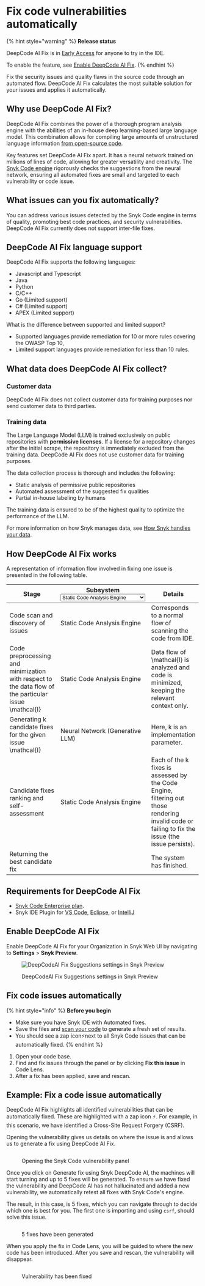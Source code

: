 # Fix code vulnerabilities automatically

{% hint style="warning" %}
**Release status**&#x20;

DeepCode AI Fix is in [Early Access](../../../getting-started/snyk-release-process.md#early-access) for anyone to try in the IDE.

To enable the feature, see [Enable DeepCode AI Fix](fix-code-vulnerabilities-automatically.md#enable-deepcode-ai-fix).
{% endhint %}

Fix the security issues and quality flaws in the source code through an automated flow. DeepCode AI Fix calculates the most suitable solution for your issues and applies it automatically.

## Why use DeepCode AI Fix?

DeepCode AI Fix combines the power of a thorough program analysis engine with the abilities of an in-house deep learning-based large language model. This combination allows for compiling large amounts of unstructured language information [from open-source code](fix-code-vulnerabilities-automatically.md#what-data-does-deepcode-ai-fix-suggestions-collect).

Key features set DeepCode AI Fix apart. It has a neural network trained on millions of lines of code, allowing for greater versatility and creativity. The [Snyk Code engine](../snyk-code-local-engine.md) rigorously checks the suggestions from the neural network, ensuring all automated fixes are small and targeted to each vulnerability or code issue.

## What issues can you fix automatically?

You can address various issues detected by the Snyk Code engine in terms of quality, promoting best code practices, and security vulnerabilities. DeepCode AI Fix currently does not support inter-file fixes.&#x20;

## DeepCode AI Fix language support

DeepCode AI Fix supports the following languages:

* Javascript and Typescript
* Java
* Python
* C/C++
* Go (Limited support)
* C# (Limited support)
* APEX (Limited support)

What is the difference between supported and limited support?&#x20;

* Supported languages provide remediation for 10 or more rules covering the OWASP Top 10,&#x20;
* Limited support languages provide remediation for less than 10 rules.

## What data does DeepCode AI Fix collect?

### Customer data

DeepCode AI Fix does not collect customer data for training purposes nor send customer data to third parties.

### Training data

The Large Language Model (LLM) is trained exclusively on public repositories with **permissive licenses**. If a license for a repository changes after the initial scrape, the repository is immediately excluded from the training data. DeepCode AI Fix does not use customer data for training purposes.

The data collection process is thorough and includes the following:

* Static analysis of permissive public repositories
* Automated assessment of the suggested fix qualities
* Partial in-house labeling by humans

The training data is ensured to be of the highest quality to optimize the performance of the LLM.

For more information on how Snyk manages data, see [How Snyk handles your data](../../../working-with-snyk/how-snyk-handles-your-data.md).

## How DeepCode AI Fix works

A representation of information flow involved in fixing one issue is presented in the following table.

<table><thead><tr><th width="211">Stage</th><th>Subsystem<select><option value="144c7d0e56c649fdaffeeef234193541" label="Static Code Analysis Engine" color="blue"></option><option value="453931e7eaf94118b3ea6ec945dfce7f" label="Neural Network (Generative LLM)" color="blue"></option></select></th><th>Details</th></tr></thead><tbody><tr><td>Code scan and   discovery of issues</td><td><span data-option="144c7d0e56c649fdaffeeef234193541">Static Code Analysis Engine</span></td><td>Corresponds to a normal flow of scanning the code from IDE.</td></tr><tr><td>Code preprocessing and minimization with respect to the data flow of the particular issue <span class="math">\mathcal{I}</span></td><td><span data-option="144c7d0e56c649fdaffeeef234193541">Static Code Analysis Engine</span></td><td>Data flow of <span class="math">\mathcal{I}</span> is analyzed and code is minimized, keeping the relevant context only.</td></tr><tr><td>Generating <span class="math">k</span> candidate fixes for the given issue <span class="math">\mathcal{I}</span></td><td><span data-option="453931e7eaf94118b3ea6ec945dfce7f">Neural Network (Generative LLM)</span></td><td>Here, <span class="math">k</span> is an implementation parameter.</td></tr><tr><td>Candidate fixes ranking and self-assessment</td><td><span data-option="144c7d0e56c649fdaffeeef234193541">Static Code Analysis Engine</span></td><td>Each of the <span class="math"> k</span> fixes is assessed by the Code Engine, filtering out those rendering invalid code or failing to fix the issue (the issue persists).</td></tr><tr><td>Returning the best candidate fix </td><td></td><td>The system has finished.</td></tr></tbody></table>

## Requirements for DeepCode AI Fix

* [Snyk Code Enterprise plan](../../../implement-snyk/enterprise-implementation-guide/trial-limitations.md).
* Snyk IDE Plugin for  [VS Code](https://marketplace.visualstudio.com/items?itemName=snyk-security.snyk-vulnerability-scanner-preview), [Eclipse](https://marketplace.eclipse.org/content/snyk-security-code%E2%80%8B-open-source%E2%80%8B-iac-configurations), or [IntelliJ](../../../integrate-with-snyk/use-snyk-in-your-ide/jetbrains-plugins/)

## Enable DeepCode AI Fix

Enable DeepCode AI Fix  for your Organization in Snyk Web UI by navigating to **Settings** > **Snyk Preview**.

<figure><img src="../../../.gitbook/assets/enable_fix_suggestions_snyk_preview.png" alt="DeepCodeAI Fix Suggestions settings in Snyk Preview"><figcaption><p>DeepCodeAI Fix Suggestions settings in Snyk Preview</p></figcaption></figure>

## Fix code issues automatically

{% hint style="info" %}
**Before you begin**

* Make sure you have Snyk IDE with Automated fixes.
* Save the files and [scan your code](../../../snyk-cli/scan-and-maintain-projects-using-the-cli/snyk-cli-for-snyk-code/scan-source-code-with-snyk-code-using-the-cli.md) to generate a fresh set of results.
* You should see a zap icon:zap:next to all Snyk Code issues that can be automatically fixed.
{% endhint %}

1. Open your code base.
2. Find and fix issues through the panel or by clicking **Fix this issue** in Code Lens.
3. After a fix has been applied,  save and rescan.

## Example: Fix a code issue automatically

DeepCode AI Fix highlights all identified vulnerabilities that can be automatically fixed. These are highlighted with a zap icon :zap:. For example, in this scenario, we have identified a Cross-Site Request Forgery (CSRF).

Opening the vulnerability gives us details on where the issue is and allows us to generate a fix using DeepCode AI Fix.

<figure><img src="../../../.gitbook/assets/image (444).png" alt=""><figcaption><p>Opening the Snyk Code vulnerability panel</p></figcaption></figure>

Once you click on Generate fix using Snyk DeepCode AI, the machines will start turning and up to 5 fixes will be generated. To ensure we have fixed the vulnerability and DeepCode AI has not hallucinated and added a new vulnerability, we automatically retest all fixes with Snyk Code's engine.

The result, in this case, is 5 fixes, which you can navigate through to decide which one is best for you. The first one is importing and using `csrf`, should solve this issue.

<figure><img src="../../../.gitbook/assets/image (443).png" alt=""><figcaption><p>5 fixes have been generated</p></figcaption></figure>

When you apply the fix in Code Lens, you will be guided to where the new code has been introduced. After you save and rescan, the vulnerability will disappear.

<figure><img src="../../../.gitbook/assets/image (447).png" alt=""><figcaption><p>Vulnerability has been fixed</p></figcaption></figure>

